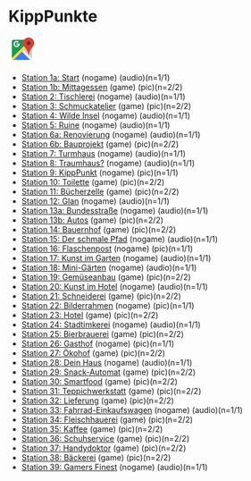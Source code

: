 # KippPunkte

<a href="https://www.google.com/maps/dir/?api=1&travelmode=walking&destination=47.8031505,13.0187037"><img src="assets/google-maps.svg" width="48" height="48"></a>

- [Station 1a: Start](1a.md) (nogame) (audio)(n=1/1)
- [Station 1b: Mittagessen](1b.md) (game) (pic)(n=2/2)
- [Station 2: Tischlerei](2.md) (nogame) (audio)(n=1/1)
- [Station 3: Schmuckatelier](3.md) (game) (pic)(n=2/2)
- [Station 4: Wilde Insel](4.md) (nogame) (audio)(n=1/1)
- [Station 5: Ruine](5.md) (nogame) (audio)(n=1/1)
- [Station 6a: Renovierung](6a.md) (nogame) (audio)(n=1/1)
- [Station 6b: Bauprojekt](6b.md) (game) (pic)(n=2/2)
- [Station 7: Turmhaus](7.md) (nogame) (audio)(n=1/1)
- [Station 8: Traumhaus?](8.md) (nogame) (audio)(n=1/1)
- [Station 9: KippPunkt](9.md) (nogame) (pic)(n=1/1)
- [Station 10: Toilette](10.md) (game) (pic)(n=2/2)
- [Station 11: Bücherzelle](11.md) (game) (pic)(n=2/2)
- [Station 12: Glan](12.md) (nogame) (audio)(n=1/1)
- [Station 13a: Bundesstraße](13a.md) (nogame) (audio)(n=1/1)
- [Station 13b: Autos](13b.md) (game) (pic)(n=2/2)
- [Station 14: Bauernhof](14.md) (game) (pic)(n=2/2)
- [Station 15: Der schmale Pfad](15.md) (nogame) (audio)(n=1/1)
- [Station 16: Flaschenpost](16.md) (nogame) (pic)(n=1/1)
- [Station 17: Kunst im Garten](17.md) (nogame) (audio)(n=1/1)
- [Station 18: Mini-Gärten](18.md) (nogame) (audio)(n=1/1)
- [Station 19: Gemüseanbau](19.md) (game) (pic)(n=2/2)
- [Station 20: Kunst im Hotel](20.md) (nogame) (audio)(n=1/1)
- [Station 21: Schneiderei](21.md) (game) (pic)(n=2/2)
- [Station 22: Bilderrahmen](22.md) (nogame) (pic)(n=1/1)
- [Station 23: Hotel](23.md) (game) (pic)(n=2/2)
- [Station 24: Stadtimkerei](24.md) (nogame) (audio)(n=1/1)
- [Station 25: Bierbrauerei](25.md) (game) (pic)(n=2/2)
- [Station 26: Gasthof](26.md) (nogame) (pic)(n=1/1)
- [Station 27: Ökohof](27.md) (game) (pic)(n=2/2)
- [Station 28: Dein Haus](28.md) (nogame) (audio)(n=1/1)
- [Station 29: Snack-Automat](29.md) (game) (pic)(n=2/2)
- [Station 30: Smartfood](30.md) (game) (pic)(n=2/2)
- [Station 31: Teppichwerkstatt](31.md) (game) (pic)(n=2/2)
- [Station 32: Lieferung](32.md) (game) (pic)(n=2/2)
- [Station 33: Fahrrad-Einkaufswagen](33.md) (nogame) (audio)(n=1/1)
- [Station 34: Fleischhauerei](34.md) (game) (pic)(n=2/2)
- [Station 35: Kaffee](35.md) (game) (pic)(n=2/2)
- [Station 36: Schuhservice](36.md) (game) (pic)(n=2/2)
- [Station 37: Handydoktor](37.md) (game) (pic)(n=2/2)
- [Station 38: Bäckerei](38.md) (game) (pic)(n=2/2)
- [Station 39: Gamers Finest](39.md) (nogame) (audio)(n=1/1)